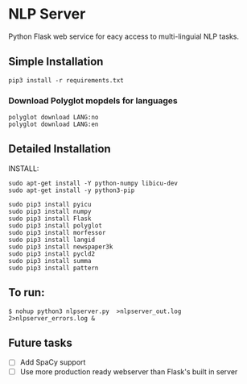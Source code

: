 # NLP Server
Python Flask web service for eacy access to multi-linguial NLP tasks.

## Simple Installation
```
pip3 install -r requirements.txt
```

### Download Polyglot  mopdels for languages
```
polyglot download LANG:no
polyglot download LANG:en
```

## Detailed Installation 
INSTALL:
```
sudo apt-get install -Y python-numpy libicu-dev
sudo apt-get install -y python3-pip

sudo pip3 install pyicu
sudo pip3 install numpy
sudo pip3 install Flask
sudo pip3 install polyglot
sudo pip3 install morfessor
sudo pip3 install langid
sudo pip3 install newspaper3k
sudo pip3 install pycld2
sudo pip3 install summa
sudo pip3 install pattern
```

## To run:
```
$ nohup python3 nlpserver.py  >nlpserver_out.log 2>nlpserver_errors.log &
```


## Future tasks
- [ ] Add SpaCy support
- [ ] Use more production ready webserver than Flask's built in server
